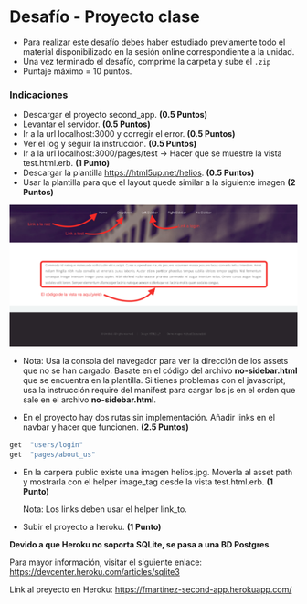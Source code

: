 # Desafío - Proyecto clase  

- Para realizar este desafío debes haber estudiado previamente todo el material disponibilizado en la sesión online correspondiente a la unidad.
- Una vez terminado el desafío, comprime la carpeta y sube el `.zip`
- Puntaje máximo = 10 puntos.

### Indicaciones  
- Descargar el proyecto second_app. __(0.5 Puntos)__
- Levantar el servidor. __(0.5 Puntos)__
- Ir a la url localhost:3000 y corregir el error. __(0.5 Puntos)__
- Ver el log y seguir la instrucción. __(0.5 Puntos)__
- Ir a la url localhost:3000/pages/test -> Hacer que se muestre la vista test.html.erb. __(1 Punto)__
- Descargar la plantilla https://html5up.net/helios.  __(0.5 Puntos)__
- Usar la plantilla para que el layout quede similar a la siguiente imagen __(2 Puntos)__
<p align="center">
  <img src="https://github.com/Felipe-M-dev/proyecto_clase/blob/main/app/assets/images/example.png">
</p> 

- Nota: Usa la consola del navegador para ver la dirección de los assets que no se han cargado. Basate en el código del archivo __no-sidebar.html__ que  se  encuentra  en  la plantilla. Si tienes problemas con el javascript, usa la instrucción require del manifest para cargar los js en el orden que sale en el archivo __no-sidebar.html__.

- En el proyecto hay dos rutas sin implementación. Añadir links en el navbar y hacer que funcionen. __(2.5 Puntos)__
```Ruby
get  "users/login"
get  "pages/about_us"
```
- En  la  carpera  public  existe  una  imagen  helios.jpg.  Moverla  al  asset  path  y  mostrarla  con  el  helper image_tag desde la vista test.html.erb. __(1 Punto)__

  Nota: Los links deben usar el helper link_to.
- Subir el proyecto a heroku. __(1 Punto)__

__Devido a que Heroku no soporta SQLite, se pasa a una BD Postgres__

Para mayor información, visitar el siguiente enlace: https://devcenter.heroku.com/articles/sqlite3

Link al preyecto en Heroku: https://fmartinez-second-app.herokuapp.com/
